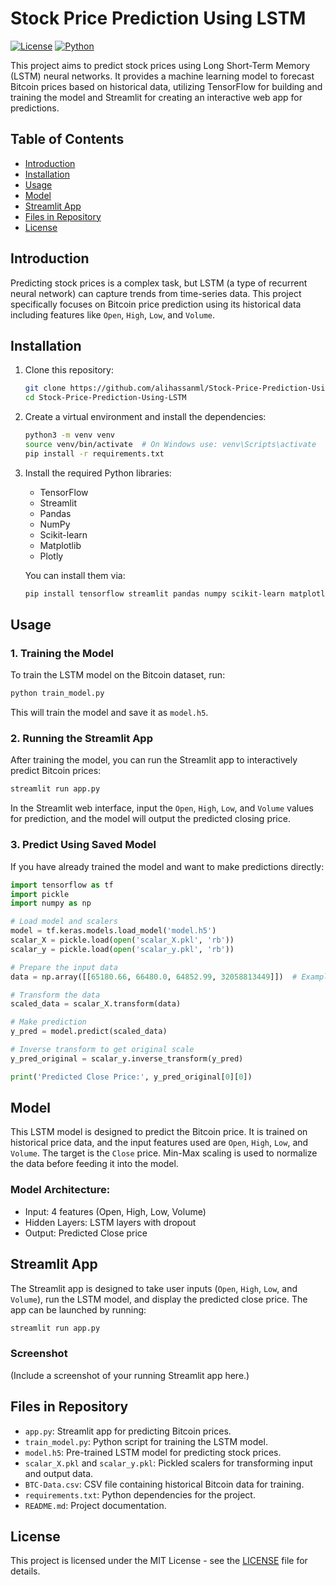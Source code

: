 # Stock Price Prediction Using LSTM

[![License](https://img.shields.io/github/license/alihassanml/Stock-Price-Prediction-Using-LSTM)](LICENSE)
[![Python](https://img.shields.io/badge/python-v3.8%2B-blue)](https://www.python.org/downloads/release/python-380/)

This project aims to predict stock prices using Long Short-Term Memory (LSTM) neural networks. It provides a machine learning model to forecast Bitcoin prices based on historical data, utilizing TensorFlow for building and training the model and Streamlit for creating an interactive web app for predictions.

## Table of Contents

- [Introduction](#introduction)
- [Installation](#installation)
- [Usage](#usage)
- [Model](#model)
- [Streamlit App](#streamlit-app)
- [Files in Repository](#files-in-repository)
- [License](#license)

## Introduction

Predicting stock prices is a complex task, but LSTM (a type of recurrent neural network) can capture trends from time-series data. This project specifically focuses on Bitcoin price prediction using its historical data including features like `Open`, `High`, `Low`, and `Volume`.

## Installation

1. Clone this repository:

   ```bash
   git clone https://github.com/alihassanml/Stock-Price-Prediction-Using-LSTM.git
   cd Stock-Price-Prediction-Using-LSTM
   ```

2. Create a virtual environment and install the dependencies:

   ```bash
   python3 -m venv venv
   source venv/bin/activate  # On Windows use: venv\Scripts\activate
   pip install -r requirements.txt
   ```

3. Install the required Python libraries:

   - TensorFlow
   - Streamlit
   - Pandas
   - NumPy
   - Scikit-learn
   - Matplotlib
   - Plotly

   You can install them via:

   ```bash
   pip install tensorflow streamlit pandas numpy scikit-learn matplotlib plotly
   ```

## Usage

### 1. Training the Model

To train the LSTM model on the Bitcoin dataset, run:

```bash
python train_model.py
```

This will train the model and save it as `model.h5`.

### 2. Running the Streamlit App

After training the model, you can run the Streamlit app to interactively predict Bitcoin prices:

```bash
streamlit run app.py
```

In the Streamlit web interface, input the `Open`, `High`, `Low`, and `Volume` values for prediction, and the model will output the predicted closing price.

### 3. Predict Using Saved Model

If you have already trained the model and want to make predictions directly:

```python
import tensorflow as tf
import pickle
import numpy as np

# Load model and scalers
model = tf.keras.models.load_model('model.h5')
scalar_X = pickle.load(open('scalar_X.pkl', 'rb'))
scalar_y = pickle.load(open('scalar_y.pkl', 'rb'))

# Prepare the input data
data = np.array([[65180.66, 66480.0, 64852.99, 32058813449]])  # Example input

# Transform the data
scaled_data = scalar_X.transform(data)

# Make prediction
y_pred = model.predict(scaled_data)

# Inverse transform to get original scale
y_pred_original = scalar_y.inverse_transform(y_pred)

print('Predicted Close Price:', y_pred_original[0][0])
```

## Model

This LSTM model is designed to predict the Bitcoin price. It is trained on historical price data, and the input features used are `Open`, `High`, `Low`, and `Volume`. The target is the `Close` price. Min-Max scaling is used to normalize the data before feeding it into the model.

### Model Architecture:
- Input: 4 features (Open, High, Low, Volume)
- Hidden Layers: LSTM layers with dropout
- Output: Predicted Close price

## Streamlit App

The Streamlit app is designed to take user inputs (`Open`, `High`, `Low`, and `Volume`), run the LSTM model, and display the predicted close price. The app can be launched by running:

```bash
streamlit run app.py
```

### Screenshot

(Include a screenshot of your running Streamlit app here.)

## Files in Repository

- `app.py`: Streamlit app for predicting Bitcoin prices.
- `train_model.py`: Python script for training the LSTM model.
- `model.h5`: Pre-trained LSTM model for predicting stock prices.
- `scalar_X.pkl` and `scalar_y.pkl`: Pickled scalers for transforming input and output data.
- `BTC-Data.csv`: CSV file containing historical Bitcoin data for training.
- `requirements.txt`: Python dependencies for the project.
- `README.md`: Project documentation.

## License

This project is licensed under the MIT License - see the [LICENSE](LICENSE) file for details.
